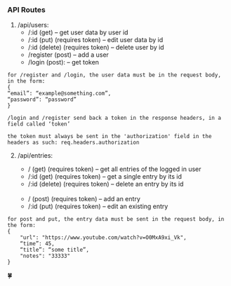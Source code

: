 ### API Routes

1. /api/users:  
    * /:id (get) – get user data by user id  
    * /:id (put) (requires token) – edit user data by id
    *  /:id (delete) (requires token) – delete user by id
    * /register (post) – add a user  
    * /login  (post): – get token
```
for /register and /login, the user data must be in the request body, in the form:   
{   
“email”: “example@something.com”,  
“password”: “password”  
}    
```

```
/login and /register send back a token in the response headers, in a field called ‘token’
```
     
```     
the token must always be sent in the 'authorization' field in the headers as such: req.headers.authorization
```
2. /api/entries:

    * / (get) (requires token) – get all entries of the logged in user   
    * /:id (get) (requires token) – get a single entry by its id   
    * /:id (delete) (requires token) – delete an entry by its id  
­  
    * / (post) (requires token) – add an entry  
    * /:id (put) (requires token) – edit an existing entry  

```
for post and put, the entry data must be sent in the request body, in the form:  
{  
	"url": "https://www.youtube.com/watch?v=O0MxA9xi_Vk",  
	“time”: 45,  
	“title”: “some title”,  
	"notes": "33333"  
}
```

 :four_leaf_clover: